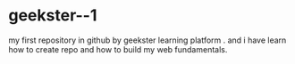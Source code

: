# geekster--1
my first repository in github by geekster learning platform . and i have learn how to create repo and how to build my web fundamentals.  

